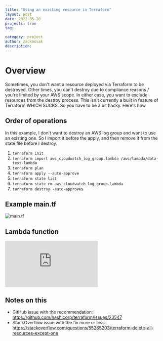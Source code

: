 ```yaml
---
title: "Using an existing resource in Terraform"
layout: post
date: 2022-05-20
projects: true
tag:

category: project
author: zacknovak
description:
---
```


# Overview

Sometimes, you don't want a resource deployed via Terraform to be destroyed. Other times, you can't destroy due to compliance reasons / you're limited by your AWS scope. In either case, you want to exclude resources from the destroy process. This isn't currently a built in feature of Terraform WHICH SUCKS. So you have to be a bit hacky. Here's how.

## Order of operations

In this example, I don't want to destroy an AWS log group and want to use an existing one. So I import it before the apply, and then remove it from the state file before I destroy.

1. `terraform init`
2. `terraform import aws_cloudwatch_log_group.lambda /aws/lambda/data-test-lambda`
3. `terraform plan`
4. `terraform apply --auto-approve`
5. `terraform state list`
6. `terraform state rm aws_cloudwatch_log_group.lambda`
7. `terraform destroy -auto-approve`s

## Example main.tf

![main.tf](https://github.com/Novak478/novak478.github.io/blob/master/assets/terraform/example_tf_exclude_resource.tf#L1-53)

## Lambda function

![Lambda](https://github.com/Novak478/novak478.github.io/blob/master/assets/python/example_lambda_function.py#L1-20)

## Notes on this

-   GitHub issue with the recommendation: https://github.com/hashicorp/terraform/issues/23547
-   StackOverflow issue with the fix more or less: https://stackoverflow.com/questions/55265203/terraform-delete-all-resources-except-one
